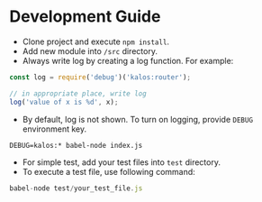 # Development Guide

- Clone project and execute `npm install`.
- Add new module into `/src` directory.
- Always write log by creating a log function. For example:

```js
const log = require('debug')('kalos:router');

// in appropriate place, write log
log('value of x is %d', x);
```

- By default, log is not shown. To turn on logging, provide `DEBUG` environment key.

```
DEBUG=kalos:* babel-node index.js
```

- For simple test, add your test files into `test` directory.
- To execute a test file, use following command:

```js
babel-node test/your_test_file.js
```
